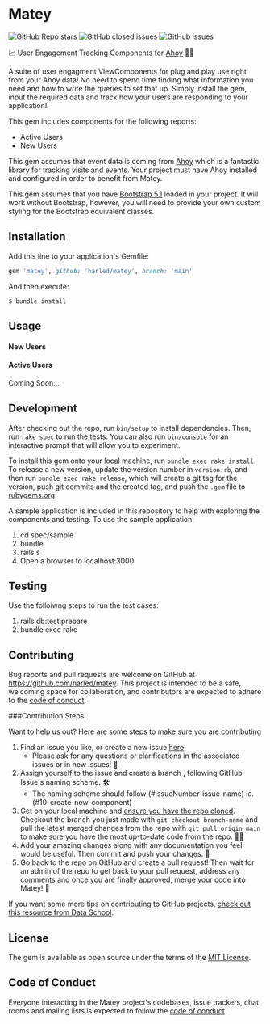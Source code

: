 # Matey
![GitHub Repo stars](https://img.shields.io/github/stars/harled/matey?logoColor=purple&style=social)
![GitHub closed issues](https://img.shields.io/github/issues-closed-raw/harled/matey)
![GitHub issues](https://img.shields.io/github/issues-raw/harled/matey)

📈 User Engagement Tracking Components for [Ahoy](https://github.com/ankane/ahoy) 🏴‍☠️

A suite of user engagment ViewComponents for plug and play use right from your Ahoy data! 
No need to spend time finding what information you need and how to write the queries to set that up.
Simply install the gem, input the required data and track how your users are responding to your application!

This gem includes components for the following reports:

* Active Users
* New Users

This gem assumes that event data is coming from [Ahoy](https://github.com/ankane/ahoy) which is a fantastic library
for tracking visits and events. Your project must have Ahoy installed and configured in order to benefit from Matey.

This gem assumes that you have [Bootstrap 5.1](https://getbootstrap.com/docs/5.1/getting-started/introduction/) loaded 
in your project. It will work without Bootstrap, however, you will need to provide your own custom styling for the 
Bootstrap equivalent classes.

## Installation

Add this line to your application's Gemfile:

```ruby
gem 'matey', github: 'harled/matey', branch: 'main'
```

And then execute:

    $ bundle install

## Usage

#### New Users

#### Active Users

Coming Soon...

## Development

After checking out the repo, run `bin/setup` to install dependencies. Then, run `rake spec` to run the tests. You can also run `bin/console` for an interactive prompt that will allow you to experiment.

To install this gem onto your local machine, run `bundle exec rake install`. To release a new version, update the version number in `version.rb`, and then run `bundle exec rake release`, which will create a git tag for the version, push git commits and the created tag, and push the `.gem` file to [rubygems.org](https://rubygems.org).

A sample application is included in this repository to help with exploring the components and testing. To use the 
sample application: 

1. cd spec/sample
2. bundle
3. rails s
4. Open a browser to localhost:3000

## Testing

Use the folloiwng steps to run the test cases:

1. rails db:test:prepare
2. bundle exec rake

## Contributing

Bug reports and pull requests are welcome on GitHub at https://github.com/harled/matey. This project is intended to be a safe, welcoming space for collaboration, and contributors are expected to adhere to the [code of conduct](https://github.com/harled/matey/blob/master/CODE_OF_CONDUCT.md).

###Contribution Steps:

Want to help us out? Here are some steps to make sure you are contributing 

1. Find an issue you like, or create a new issue [here](https://github.com/harled/matey/issues) 
    - Please ask for any questions or clarifications in the associated issues or in new issues! 🤔
2. Assign yourself to the issue and create a branch , following GitHub Issue's naming scheme. 🛠️
    - The naming scheme should follow (#issueNumber-issue-name) ie. (#10-create-new-component)
3. Get on your local machine and [ensure you have the repo cloned](https://docs.github.com/en/repositories/creating-and-managing-repositories/cloning-a-repository). Checkout the branch you just made with `git checkout branch-name` and pull the latest merged changes from the repo with `git pull origin main` to make sure you have the most up-to-date code from the repo. 👩‍💻
4. Add your amazing changes along with any documentation you feel would be useful. Then commit and push your changes. 🌟
5. Go back to the repo on GitHub and create a pull request! Then wait for an admin of the repo to get back to your pull request, address any comments and once you are finally approved, merge your code into Matey! 🎉

If you want some more tips on contributing to GitHub projects, [check out this resource from Data School](https://www.dataschool.io/how-to-contribute-on-github/).

## License

The gem is available as open source under the terms of the [MIT License](https://opensource.org/licenses/MIT).

## Code of Conduct

Everyone interacting in the Matey project's codebases, issue trackers, chat rooms and mailing lists is expected to follow the [code of conduct](https://github.com/harled/matey/blob/master/CODE_OF_CONDUCT.md).
